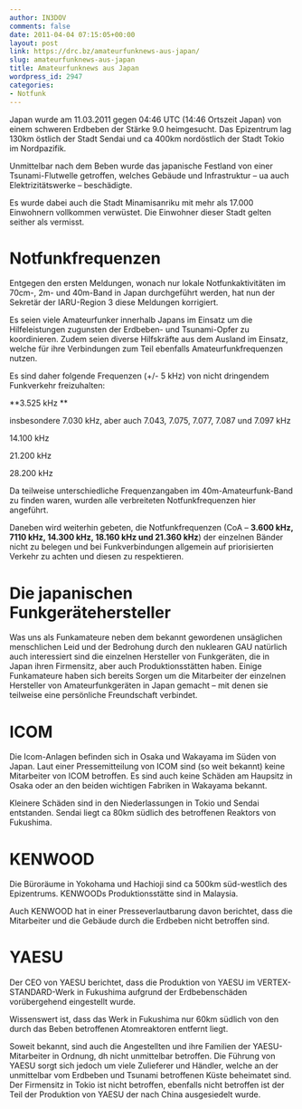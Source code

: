 ```yaml
---
author: IN3DOV
comments: false
date: 2011-04-04 07:15:05+00:00
layout: post
link: https://drc.bz/amateurfunknews-aus-japan/
slug: amateurfunknews-aus-japan
title: Amateurfunknews aus Japan
wordpress_id: 2947
categories:
- Notfunk
---
```


Japan wurde am 11.03.2011 gegen 04:46 UTC (14:46 Ortszeit Japan) von einem schweren Erdbeben der Stärke 9.0 heimgesucht. Das Epizentrum lag 130km östlich der Stadt Sendai und ca 400km nordöstlich der Stadt Tokio im Nordpazifik.

Unmittelbar nach dem Beben wurde das japanische Festland von einer Tsunami-Flutwelle getroffen, welches Gebäude und Infrastruktur – ua auch Elektrizitätswerke – beschädigte.

Es wurde dabei auch die Stadt Minamisanriku mit mehr als 17.000 Einwohnern vollkommen verwüstet. Die Einwohner dieser Stadt gelten seither als vermisst.


# Notfunkfrequenzen


Entgegen den ersten Meldungen, wonach nur lokale Notfunkaktivitäten im 70cm-, 2m- und 40m-Band in Japan durchgeführt werden, hat nun der Sekretär der IARU-Region 3 diese Meldungen korrigiert.

Es seien viele Amateurfunker innerhalb Japans im Einsatz um die Hilfeleistungen zugunsten der Erdbeben- und Tsunami-Opfer zu koordinieren. Zudem seien diverse Hilfskräfte aus dem Ausland im Einsatz, welche für ihre Verbindungen zum Teil ebenfalls Amateurfunkfrequenzen nutzen.

Es sind daher folgende Frequenzen (+/- 5 kHz) von nicht dringendem Funkverkehr freizuhalten:

**3.525 kHz **

insbesondere 7.030 kHz, aber auch 7.043, 7.075, 7.077, 7.087 und 7.097 kHz

14.100 kHz

21.200 kHz

28.200 kHz

Da teilweise unterschiedliche Frequenzangaben im 40m-Amateurfunk-Band zu finden waren, wurden alle verbreiteten Notfunkfrequenzen hier angeführt.

Daneben wird weiterhin gebeten, die Notfunkfrequenzen (CoA – **3.600 kHz, 7110 kHz, 14.300 kHz, 18.160 kHz und 21.360 kHz**) der einzelnen Bänder nicht zu belegen und bei Funkverbindungen allgemein auf priorisierten Verkehr zu achten und diesen zu respektieren.


# Die japanischen Funkgerätehersteller


Was uns als Funkamateure neben dem bekannt gewordenen unsäglichen menschlichen Leid und der Bedrohung durch den nuklearen GAU natürlich auch interessiert sind die einzelnen Hersteller von Funkgeräten, die in Japan ihren Firmensitz, aber auch Produktionsstätten haben. Einige Funkamateure haben sich bereits Sorgen um die Mitarbeiter der einzelnen Hersteller von Amateurfunkgeräten in Japan gemacht – mit denen sie teilweise eine persönliche Freundschaft verbindet.


# ICOM




Die Icom-Anlagen befinden sich in Osaka und Wakayama im Süden von Japan. Laut einer Pressemitteilung von ICOM sind (so weit bekannt) keine Mitarbeiter von ICOM betroffen. Es sind auch keine Schäden am Haupsitz in Osaka oder an den beiden wichtigen Fabriken in Wakayama bekannt.

Kleinere Schäden sind in den Niederlassungen in Tokio und Sendai entstanden. Sendai liegt ca 80km südlich des betroffenen Reaktors von Fukushima.


# KENWOOD




Die Büroräume in Yokohama und Hachioji sind ca 500km süd-westlich des Epizentrums. KENWOODs Produktionsstätte sind in Malaysia.

Auch KENWOOD hat in einer Presseverlautbarung davon berichtet, dass die Mitarbeiter und die Gebäude durch die Erdbeben nicht betroffen sind.


# YAESU




Der CEO von YAESU berichtet, dass die Produktion von YAESU im VERTEX-STANDARD-Werk in Fukushima aufgrund der Erdbebenschäden vorübergehend eingestellt wurde.

Wissenswert ist, dass das Werk in Fukushima nur 60km südlich von den durch das Beben betroffenen Atomreaktoren entfernt liegt.

Soweit bekannt, sind auch die Angestellten und ihre Familien der YAESU-Mitarbeiter in Ordnung, dh nicht unmittelbar betroffen. Die Führung von YAESU sorgt sich jedoch um viele Zulieferer und Händler, welche an der unmittelbar vom Erdbeben und Tsunami betroffenen Küste beheimatet sind. Der Firmensitz in Tokio ist nicht betroffen, ebenfalls nicht betroffen ist der Teil der Produktion von YAESU der nach China ausgesiedelt wurde.
